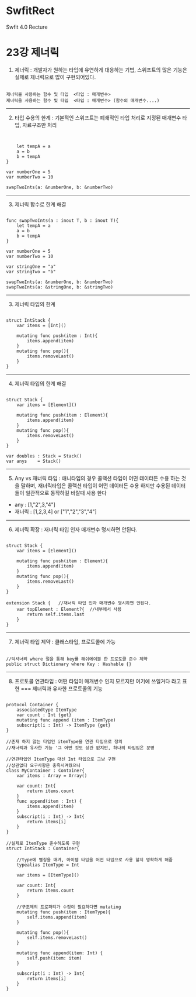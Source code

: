 # SwfitRect
Swfit 4.0 Recture

23강 제너릭
===========
1. 제너릭 : 개발자가 원하는 타입에 유연하게 대응하는 기법, 스위프트의 많은 기능은 실제로 제너릭으로 많이 구현되어있다.
<pre><code>
제너릭을 사용하는 함수 및 타입  <타입 : 매개변수>
제너릭을 사용하는 함수 및 타입  <타입 : 매개변수> (함수의 매개변수....)
</pre></code>
* * *
2. 타입 수용의 한계 : 기본적인 스위프트는 폐쇄적인 타입 처리로 지정된 매개변수 타입, 자료구조만 처리
<pre><code>

    let tempA = a
    a = b
    b = tempA
}

var numberOne = 5
var numberTwo = 10

swapTwoInts(a: &numberOne, b: &numberTwo)
</pre></code>
* * *
3. 제너릭 함수로 한계 해결
<pre><code>
func swapTwoInts<T>(a : inout T, b : inout T){
    let tempA = a
    a = b
    b = tempA
}

var numberOne = 5
var numberTwo = 10

var stringOne = "a"
var stringTwo = "b"

swapTwoInts(a: &numberOne, b: &numberTwo)
swapTwoInts(a: &stringOne, b: &stringTwo)
</pre></code>
* * *
3. 제너릭 타입의 한계
<pre><code>
struct IntStack {
    var items = [Int]()
    
    mutating func push(item : Int){
        items.append(item)
    }
    mutating func pop(){
        items.removeLast()
    }
}
</pre></code>
* * *
4. 제너릭 타입의 한계 해결
<pre><code>
struct Stack <Element>{
    var items = [Element]()
    
    mutating func push(item : Element){
        items.append(item)
    }
    mutating func pop(){
        items.removeLast()
    }
}

var doubles : Stack<Double> = Stack<Double>()
var anys    = Stack<Any>()
</pre></code>
* * *
5. Any vs 재너릭 타입 : 애니타입의 경우 콜랙션 타입이 어떤 데이터든 수용 하는 것을 말하며, 재너릭타입은 콜랙션 타입이 어떤 데이터든 수용 하지만 수용된 데이터들이 일관적으로 동작하길 바랄때 사용 한다
* any : [1,"2",3,"4"]
* 재너릭 : [1,2,3,4] or ["1","2","3","4"]
* * *
6. 제너릭 확장 : 재너릭 타입 인자 매개변수 명시하면 안된다.
<pre><code>
struct Stack <Element>{
    var items = [Element]()
    
    mutating func push(item : Element){
        items.append(item)
    }
    mutating func pop(){
        items.removeLast()
    }
}

extension Stack {   //재너릭 타입 인자 매개변수 명시하면 안된다.
    var topElement : Element?{  //내부에서 사용
        return self.items.last
    }
}
</pre></code>
* * *
7. 제너릭 타입 제약 : 클래스타입, 프로토콜에 가능
<pre><code>
//딕셔너리 where 절을 통해 key를 해쉬에이블 한 프로토콜 준수 제약
public struct Dictionary<Key, Value> where Key : Hashable {}
</pre></code>
* * *
8. 프로토콜 연관타입 : 어떤 타입이 매개변수 인지 모르지만 여기에 쓰일거다 라고 표현 === 제너릭과 유사한 프로토콜의 기능
<pre><code>
protocol Container {
    associatedtype ItemType
    var count : Int {get}
    mutating func append (item : ItemType)
    subscript(i : Int) -> ItemType {get}
}

//존재 하지 않는 타입인 itemType을 연관 타입으로 정의
//재너릭과 유사한 기능 '그 어떤 것도 상관 없지만, 하나의 타입임은 분명

//연관타입인 ItemType 대신 Int 타입으로 그냥 구현
//상관없다 요구사항은 충족시켜줬으니
class MyContainer : Container{
    var items : Array = Array()
    
    var count: Int{
        return items.count
    }
    func append(item : Int) {
        items.append(item)
    }
    subscript(i : Int) -> Int{
        return items[i]
    }
}

//실제로 ItemType 준수하도록 구현
struct IntStack : Container{
    
    //type에 별칭을 매겨, 아이템 타입을 어떤 타입으로 사용 할지 명확하게 해줌
    typealias ItemType = Int
    
    var items = [ItemType]()
    
    var count: Int{
        return items.count
    }

    //구조체의 프로퍼티가 수정이 필요하다면 mutating
    mutating func push(item : ItemType){
        self.items.append(item)
    }
    
    mutating func pop(){
        self.items.removeLast()
    }
    
    mutating func append(item: Int) {
        self.push(item: item)
    }
        
    subscript(i : Int) -> Int{
        return items[i]
    }
}
</pre></code>





